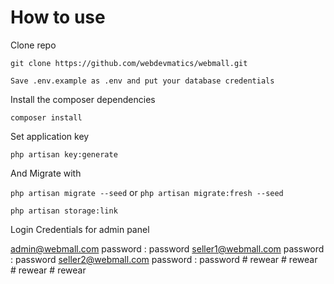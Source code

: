 # How to use
Clone repo

`git clone https://github.com/webdevmatics/webmall.git`

`Save .env.example as .env and put your database credentials`


Install the composer dependencies

`composer install`


Set application key

`php artisan key:generate`   

And Migrate with

`php artisan migrate --seed` or `php artisan migrate:fresh --seed`

 `php artisan storage:link`


Login Credentials for admin panel

 admin@webmall.com  password : password
 seller1@webmall.com  password : password
 seller2@webmall.com  password : password
#   r e w e a r  
 #   r e w e a r  
 #   r e w e a r  
 #   r e w e a r  
 
